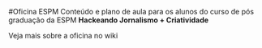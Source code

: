 #Oficina ESPM
Conteúdo e plano de aula para os alunos do curso de pós graduação da ESPM __Hackeando Jornalismo + Criatividade__  

Veja mais sobre a oficina no wiki
